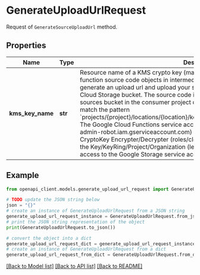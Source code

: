 # GenerateUploadUrlRequest

Request of `GenerateSourceUploadUrl` method.

## Properties

Name | Type | Description | Notes
------------ | ------------- | ------------- | -------------
**kms_key_name** | **str** | Resource name of a KMS crypto key (managed by the user) used to encrypt/decrypt function source code objects in intermediate Cloud Storage buckets. When you generate an upload url and upload your source code, it gets copied to an intermediate Cloud Storage bucket. The source code is then copied to a versioned directory in the sources bucket in the consumer project during the function deployment. It must match the pattern &#x60;projects/{project}/locations/{location}/keyRings/{key_ring}/cryptoKeys/{crypto_key}&#x60;. The Google Cloud Functions service account (service-{project_number}@gcf-admin-robot.iam.gserviceaccount.com) must be granted the role &#39;Cloud KMS CryptoKey Encrypter/Decrypter (roles/cloudkms.cryptoKeyEncrypterDecrypter)&#39; on the Key/KeyRing/Project/Organization (least access preferred). GCF will delegate access to the Google Storage service account in the internal project. | [optional] 

## Example

```python
from openapi_client.models.generate_upload_url_request import GenerateUploadUrlRequest

# TODO update the JSON string below
json = "{}"
# create an instance of GenerateUploadUrlRequest from a JSON string
generate_upload_url_request_instance = GenerateUploadUrlRequest.from_json(json)
# print the JSON string representation of the object
print(GenerateUploadUrlRequest.to_json())

# convert the object into a dict
generate_upload_url_request_dict = generate_upload_url_request_instance.to_dict()
# create an instance of GenerateUploadUrlRequest from a dict
generate_upload_url_request_from_dict = GenerateUploadUrlRequest.from_dict(generate_upload_url_request_dict)
```
[[Back to Model list]](../README.md#documentation-for-models) [[Back to API list]](../README.md#documentation-for-api-endpoints) [[Back to README]](../README.md)


